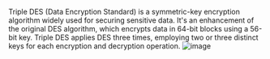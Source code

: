 Triple DES (Data Encryption Standard) is a symmetric-key encryption algorithm widely 
used for securing sensitive data. It's an enhancement of the original DES algorithm, 
which encrypts data in 64-bit blocks using a 56-bit key. Triple DES applies DES three 
times, employing two or three distinct keys for each encryption and decryption operation.
![image](https://github.com/user-attachments/assets/4ce62769-fcd6-49ff-99ac-ec28b77c9799)
